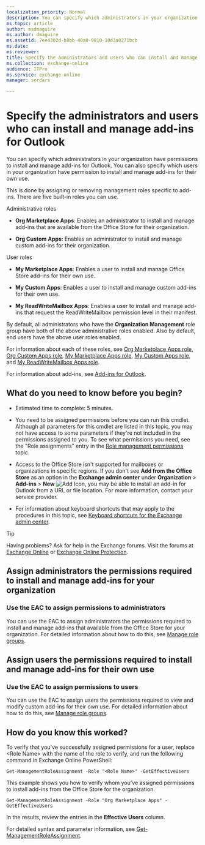```yaml
---
localization_priority: Normal
description: You can specify which administrators in your organization have permissions to install and manage add-ins for Outlook. You can also specify which users in your organization have permission to install and manage add-ins for their own use.
ms.topic: article
author: msdmaguire
ms.author: dmaguire
ms.assetid: 7ee4302d-b8bb-40a0-9810-10d3a0271bcb
ms.date: 
ms.reviewer: 
title: Specify the administrators and users who can install and manage add-ins for Outlook
ms.collection: exchange-online
audience: ITPro
ms.service: exchange-online
manager: serdars

---
```


# Specify the administrators and users who can install and manage add-ins for Outlook

You can specify which administrators in your organization have permissions to install and manage add-ins for Outlook. You can also specify which users in your organization have permission to install and manage add-ins for their own use.

This is done by assigning or removing management roles specific to add-ins. There are five built-in roles you can use.

Administrative roles

- **Org Marketplace Apps**: Enables an administrator to install and manage add-ins that are available from the Office Store for their organization.

- **Org Custom Apps**: Enables an administrator to install and manage custom add-ins for their organization.

User roles

- **My Marketplace Apps**: Enables a user to install and manage Office Store add-ins for their own use.

- **My Custom Apps**: Enables a user to install and manage custom add-ins for their own use.

- **My ReadWriteMailbox Apps**: Enables a user to install and manage add-ins that request the ReadWriteMailbox permission level in their manifest.

By default, all administrators who have the **Organization Management** role group have both of the above administrative roles enabled. Also by default, end users have the above user roles enabled.

For information about each of these roles, see [Org Marketplace Apps role](https://technet.microsoft.com/library/137ee328-0bad-4911-a7bf-82da7678f246.aspx), [Org Custom Apps role](https://technet.microsoft.com/library/ab2aac13-f783-43e6-a369-75cce1d4943f.aspx), [My Marketplace Apps role](https://technet.microsoft.com/library/5c208d2d-8f76-46a7-9d2e-7c616f21ee67.aspx), [My Custom Apps role](https://technet.microsoft.com/library/aa0321b3-2ec0-4694-875b-7a93d3d99089.aspx), and [My ReadWriteMailbox Apps role](https://technet.microsoft.com/library/febb73fb-3a0b-4c67-b53b-9566d7c32cd2.aspx).

For information about add-ins, see [Add-ins for Outlook](add-ins-for-outlook.md).

## What do you need to know before you begin?

- Estimated time to complete: 5 minutes.

- You need to be assigned permissions before you can run this cmdlet. Although all parameters for this cmdlet are listed in this topic, you may not have access to some parameters if they're not included in the permissions assigned to you. To see what permissions you need, see the "Role assignments" entry in the [Role management permissions](https://technet.microsoft.com/library/cb9591c4-fbb3-4199-8007-6bbfdfd5a2e9.aspx) topic.

- Access to the Office Store isn't supported for mailboxes or organizations in specific regions. If you don't see **Add from the Office Store** as an option in the **Exchange admin center** under **Organization** \> **Add-ins** \> **New** ![Add Icon](../../media/ITPro_EAC_AddIcon.gif), you may be able to install an add-in for Outlook from a URL or file location. For more information, contact your service provider.

- For information about keyboard shortcuts that may apply to the procedures in this topic, see [Keyboard shortcuts for the Exchange admin center](../../accessibility/keyboard-shortcuts-in-admin-center.md).

> [!TIP]
> Having problems? Ask for help in the Exchange forums. Visit the forums at [Exchange Online](https://go.microsoft.com/fwlink/p/?linkId=267542) or [Exchange Online Protection](https://go.microsoft.com/fwlink/p/?linkId=285351).

## Assign administrators the permissions required to install and manage add-ins for your organization

### Use the EAC to assign permissions to administrators

You can use the EAC to assign administrators the permissions required to install and manage add-ins that available from the Office Store for your organization. For detailed information about how to do this, see [Manage role groups](https://technet.microsoft.com/library/ab9b7a3b-bf67-4ba1-bde5-8e6ac174b82c.aspx).

## Assign users the permissions required to install and manage add-ins for their own use

### Use the EAC to assign permissions to users

You can use the EAC to assign users the permissions required to view and modify custom add-ins for their own use. For detailed information about how to do this, see [Manage role groups](https://technet.microsoft.com/library/ab9b7a3b-bf67-4ba1-bde5-8e6ac174b82c.aspx).

## How do you know this worked?

To verify that you've successfully assigned permissions for a user, replace \<Role  Name\> with the name of the role to verify, and run the following command in Exchange Online PowerShell:

```
Get-ManagementRoleAssignment -Role "<Role Name>" -GetEffectiveUsers
```

This example shows you how to verify whom you've assigned permissions to install add-ins from the Office Store for the organization.

```
Get-ManagementRoleAssignment -Role "Org Marketplace Apps" -GetEffectiveUsers
```

In the results, review the entries in the **Effective Users** column.

For detailed syntax and parameter information, see [Get-ManagementRoleAssignment](https://technet.microsoft.com/library/a3a6ee46-061b-444a-8639-43a416309445.aspx).
